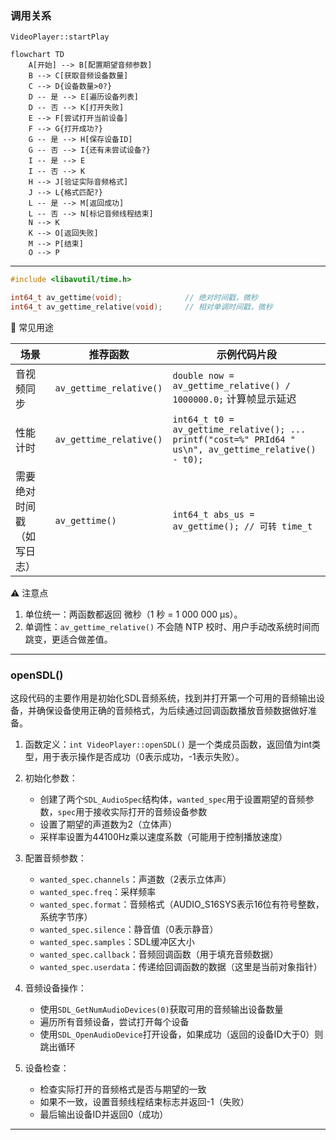 ### 调用关系
`VideoPlayer::startPlay`

```
flowchart TD
    A[开始] --> B[配置期望音频参数]
    B --> C[获取音频设备数量]
    C --> D{设备数量>0?}
    D -- 是 --> E[遍历设备列表]
    D -- 否 --> K[打开失败]
    E --> F[尝试打开当前设备]
    F --> G{打开成功?}
    G -- 是 --> H[保存设备ID]
    G -- 否 --> I{还有未尝试设备?}
    I -- 是 --> E
    I -- 否 --> K
    H --> J[验证实际音频格式]
    J --> L{格式匹配?}
    L -- 是 --> M[返回成功]
    L -- 否 --> N[标记音频线程结束]
    N --> K
    K --> O[返回失败]
    M --> P[结束]
    O --> P
```




---

```cpp
#include <libavutil/time.h>

int64_t av_gettime(void);              // 绝对时间戳，微秒
int64_t av_gettime_relative(void);     // 相对单调时间戳，微秒
```

🎯 常见用途

| 场景            | 推荐函数                    | 示例代码片段                                                                                                 |
| ------------- | ----------------------- | ------------------------------------------------------------------------------------------------------ |
| 音视频同步         | `av_gettime_relative()` | `double now = av_gettime_relative() / 1000000.0;` 计算帧显示延迟                                              |
| 性能计时          | `av_gettime_relative()` | `int64_t t0 = av_gettime_relative(); ... printf("cost=%" PRId64 " us\n", av_gettime_relative() - t0);` |
| 需要绝对时间戳（如写日志） | `av_gettime()`          | `int64_t abs_us = av_gettime(); // 可转 time_t`                                                          |

⚠️ 注意点
1. 单位统一：两函数都返回 微秒（1 秒 = 1 000 000 μs）。  
2. 单调性：`av_gettime_relative()` 不会随 NTP 校时、用户手动改系统时间而跳变，更适合做差值。  

---
### openSDL()

这段代码的主要作用是初始化SDL音频系统，找到并打开第一个可用的音频输出设备，并确保设备使用正确的音频格式，为后续通过回调函数播放音频数据做好准备。

1. 函数定义：`int VideoPlayer::openSDL()` 是一个类成员函数，返回值为int类型，用于表示操作是否成功（0表示成功，-1表示失败）。

2. 初始化参数：
   - 创建了两个`SDL_AudioSpec`结构体，`wanted_spec`用于设置期望的音频参数，`spec`用于接收实际打开的音频设备参数
   - 设置了期望的声道数为2（立体声）
   - 采样率设置为44100Hz乘以速度系数（可能用于控制播放速度）

3. 配置音频参数：
   - `wanted_spec.channels`：声道数（2表示立体声）
   - `wanted_spec.freq`：采样频率
   - `wanted_spec.format`：音频格式（AUDIO_S16SYS表示16位有符号整数，系统字节序）
   - `wanted_spec.silence`：静音值（0表示静音）
   - `wanted_spec.samples`：SDL缓冲区大小
   - `wanted_spec.callback`：音频回调函数（用于填充音频数据）
   - `wanted_spec.userdata`：传递给回调函数的数据（这里是当前对象指针）

4. 音频设备操作：
   - 使用`SDL_GetNumAudioDevices(0)`获取可用的音频输出设备数量
   - 遍历所有音频设备，尝试打开每个设备
   - 使用`SDL_OpenAudioDevice`打开设备，如果成功（返回的设备ID大于0）则跳出循环

5. 设备检查：
   - 检查实际打开的音频格式是否与期望的一致
   - 如果不一致，设置音频线程结束标志并返回-1（失败）
   - 最后输出设备ID并返回0（成功）

---
